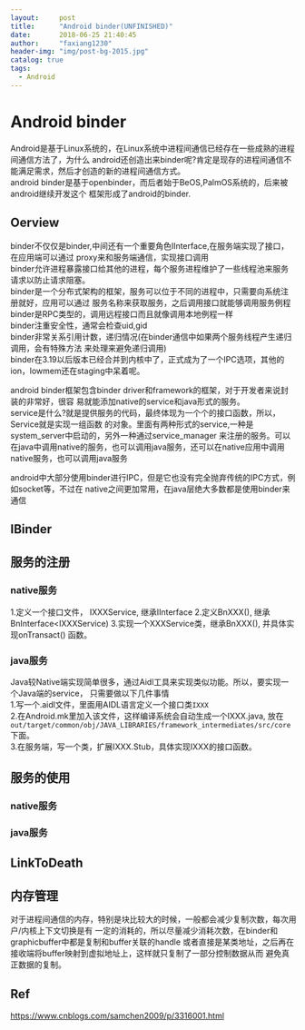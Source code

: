 ```yaml
---
layout:     post
title:      "Android binder(UNFINISHED)"
date:       2018-06-25 21:40:45
author:     "faxiang1230"
header-img: "img/post-bg-2015.jpg"
catalog: true
tags:
  - Android
---
```

# Android binder

Android是基于Linux系统的，在Linux系统中进程间通信已经存在一些成熟的进程间通信方法了，为什么
android还创造出来binder呢?肯定是现存的进程间通信不能满足需求，然后才创造的新的进程间通信方式。  
android binder是基于openbinder，而后者始于BeOS,PalmOS系统的，后来被android继续开发这个
框架形成了android的binder.  
## Oerview
binder不仅仅是binder,中间还有一个重要角色IInterface,在服务端实现了接口，在应用端可以通过
proxy来和服务端通信，实现接口调用  
binder允许进程暴露接口给其他的进程，每个服务进程维护了一些线程池来服务请求以防止请求阻塞。  
binder是一个分布式架构的框架，服务可以位于不同的进程中，只需要向系统注册就好，应用可以通过
服务名称来获取服务，之后调用接口就能够调用服务例程  
binder是RPC类型的，调用远程接口而且就像调用本地例程一样  
binder注重安全性，通常会检查uid,gid  
binder非常关系引用计数，递归情况(在binder通信中如果两个服务线程产生递归调用，会有特殊方法
来处理来避免递归调用)  
binder在3.19以后版本已经合并到内核中了，正式成为了一个IPC选项，其他的ion，lowmem还在staging中呆着呢。

android binder框架包含binder driver和framework的框架，对于开发者来说封装的非常好，很容
易就能添加native的service和java形式的服务。  
service是什么?就是提供服务的代码，最终体现为一个个的接口函数，所以，Service就是实现一组函数
的对象。里面有两种形式的service,一种是system_server中启动的，另外一种通过service_manager
来注册的服务。可以在java中调用native的服务，也可以调用java服务，还可以在native应用中调用
native服务，也可以调用java服务  

android中大部分使用binder进行IPC，但是它也没有完全抛弃传统的IPC方式，例如socket等，不过在
native之间更加常用，在java层绝大多数都是使用binder来通信  
## IBinder
## 服务的注册
### native服务
1.定义一个接口文件， IXXXService, 继承IInterface
2.定义BnXXX(), 继承 BnInterface<IXXXService)
3.实现一个XXXService类，继承BnXXX(), 并具体实现onTransact() 函数。

### java服务

Java较Native端实现简单很多，通过Aidl工具来实现类似功能。所以，要实现一个Java端的service，
只需要做以下几件事情  
1.写一个.aidl文件，里面用AIDL语言定义一个接口类`IXXX`  
2.在Android.mk里加入该文件，这样编译系统会自动生成一个IXXX.java, 放在`out/target/common/obj/JAVA_LIBRARIES/framework_intermediates/src/core`下面。  
3.在服务端，写一个类，扩展IXXX.Stub，具体实现IXXX的接口函数。  

## 服务的使用
### native服务
### java服务
## LinkToDeath
## 内存管理
对于进程间通信的内存，特别是块比较大的时候，一般都会减少复制次数，每次用户/内核上下文切换是有
一定的消耗的，所以尽量减少消耗次数，在binder和graphicbuffer中都是复制和buffer关联的handle
或者直接是某类地址，之后再在接收端将buffer映射到虚拟地址上，这样就只复制了一部分控制数据从而
避免真正数据的复制。
## Ref
https://www.cnblogs.com/samchen2009/p/3316001.html
